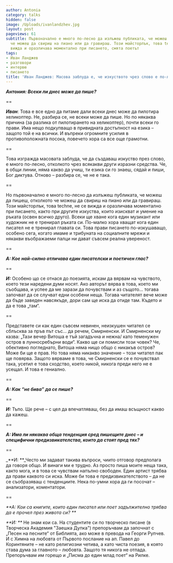 ```yaml
---
author: Antonia
category: talks
hidden: false
image: /Uploads/ivanlandzhev.jpg
layout: post
pageviews: 61
subtitle: Първоначално е много по-лесно да излъжеш публиката, че можеш да пишеш, отколкото
  че можеш да свириш на пиано или да гравираш. Този майсторлък, това techne, не се
  вижда и оразличава моментално при писането, смята поетът
tags:
- Иван Ланджев
- разговори
- интервю
- писането
title: 'Иван Ланджев: Масова заблуда е, че изкуството чрез слово е по-лесно от останалите'
---
```


_**Антония: Всеки ли днес може да пише?**_

\==

_**Иван**_: Това е все едно да питаме дали всеки днес може да пилотира хеликоптер. Не, разбира се, не всеки може да пише. Но по някаква причина (за разлика от пилотирането на хеликоптер), почти всеки го прави. Има нещо подкупващо в привидната достъпност на езика – защото той е на всички. И въпреки огромните усилия в противоположната посока, повечето хора са все още грамотни. 

\==

Това изгражда масовата заблуда, че да създаваш изкуство през слово, е много по-лесно, отколкото чрез всякакви други изразни средства. Че, в общи линии, няма какво да учиш, ти езика си го знаеш, сядай и пиши, Бог диктува. Отново – разбира се, че не е така. 

\==

Но първоначално е много по-лесно да излъжеш публиката, че можеш да пишеш, отколкото че можеш да свириш на пиано или да гравираш. Този майсторлък, това techne, не се вижда и оразличава моментално при писането, както при другите изкуства, които изискват и умение на ръката (освен всичко друго). Всеки ще хване кога един музикант или художник не е тренирал ръката си. По-малко хора хващат кога един писател не е тренирал главата си. Това прави писането по-изкушаващо, особено сега, когато имаме и трибуната на социалните мрежи и някакви въображаеми палци ни дават съвсем реална увереност. 

\==

_**А: Кое най-силно отличава един писателски и поетичен глас?**_

\==

_**И:**_ Особено що се отнася до поезията, искам да вярвам на чувството, което тези наредени думи носят. Ако авторът вярва в това, което ми съобщава, и успее да ме зарази да почувствам и аз същото... тогава започват да се случват едни особени неща. Тогава читателят вече може да бъде заведен навсякъде, дори сам ще иска да отиде там. Където и да е това „там“. 

\==

Представете си как един съвсем невинен, неизкушен читател се сблъсква за пръв път със... да речем, Смирненски. И Смирненски му казва: „Тази вечер Витоша е тъй загадъчна и нежна/ като теменужен остров в лунносребърни води“. Какво ще си помисли този човек? Че, обективно погледнато, Витоша няма нищо общо с никакъв остров? Може би ще е прав. Но това няма никакво значение – този читател пак ще повярва. Защото вярваме в това, че Смирненски се е почувствал така, усетил е това сходство, което никой, никога преди него не е усещал. И това е гениално. 

\==

_**А: Как “не бива” да се пише?**_

\==

_**И:**_  Тъпо. Ще рече – с цел да впечатляваш, без да имаш всъщност какво да кажеш. 

\==

_**А: Има ли някаква обща тенденция сред пишещите днес – и специфични предизвикателства, които да стоят пред тях?**_

\==

_**И:  **_Често ми задават такива въпроси, чиито отговор предполага да говоря общо. И винаги ми е трудно. Аз просто пиша моите неща така, както мога, и в това се чувствам напълно свободен. Един артист трябва да прави каквото си иска. Може би това е предизвикателството – да не се съобразяваш с тенденциите. Нека по-умни хора да ги посочат – анализатори, коментатори. 

\==

_**А:  Кои са книгите, които един писател или поет задължително трябва да е прочел през живота си? **_

_**И: **_ Не знам кои са. На студентите си по творческо писане (в Творческа Академия "Заешка Дупка") препоръчвам да започнат с „Песен на песните“ от Библията, ако може в превода на Георги Рупчев. И с Химна на любовта от Първото послание на ап. Павел до Коринтяните – не като религиозни четива, а като чиста поезия, в която става дума за главното – любовта. Защото тя никога не отпада. Препоръчвам им горещо и „Писма до един млад поет“ на Рилке.